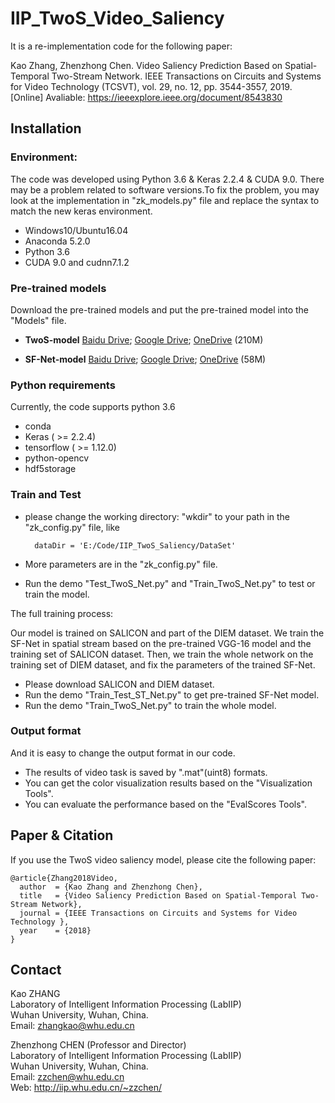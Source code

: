 # IIP_TwoS_Video_Saliency

It is a re-implementation code for the following paper: 

Kao Zhang, Zhenzhong Chen. Video Saliency Prediction Based on Spatial-Temporal Two-Stream Network. IEEE Transactions on Circuits and Systems for Video Technology (TCSVT), vol. 29, no. 12, pp. 3544-3557, 2019. [Online] Avaliable: https://ieeexplore.ieee.org/document/8543830 <br />


## Installation 
### Environment:
The code was developed using Python 3.6 & Keras 2.2.4 & CUDA 9.0. There may be a problem related to software versions.To fix the problem, you may look at the implementation in "zk_models.py" file and replace the syntax to match the new keras environment. 
* Windows10/Ubuntu16.04
* Anaconda 5.2.0
* Python 3.6
* CUDA 9.0 and cudnn7.1.2

### Pre-trained models
Download the pre-trained models and put the pre-trained model into the "Models" file.

* **TwoS-model**
[Baidu Drive](https://pan.baidu.com/s/1MkKxmOPc6itCDpOfyaIKyA);
[Google Drive](https://drive.google.com/open?id=1vXTjW8MjW4308j1HM1Y_MBpUxmcX3I2k);
[OneDrive](https://whueducn-my.sharepoint.com/:u:/g/personal/zhangkao_whu_edu_cn/EbAGLkQNDsBGnz9IOT8P_xMBXctvYAHVKwbxrJBpGSz5dQ?e=eFYbsR) (210M)

* **SF-Net-model**
[Baidu Drive](https://pan.baidu.com/s/1yT7LUfDzC1aT_L3-4-ivdw);
[Google Drive](https://drive.google.com/open?id=1nmzdxsSbePF9aOkl9GDUMO7Ndz5NTVT7);
[OneDrive](https://whueducn-my.sharepoint.com/:u:/g/personal/zhangkao_whu_edu_cn/EVWGnQLKfH9Mmlpdrwh6AeMB831fYZNC0u7g4MuXrwDPfA?e=OdvGO8) (58M)

    
### Python requirements 
Currently, the code supports python 3.6
* conda
* Keras ( >= 2.2.4)
* tensorflow ( >= 1.12.0) 
* python-opencv
* hdf5storage 

### Train and Test

* please change the working directory: "wkdir" to your path in the "zk_config.py" file, like

        dataDir = 'E:/Code/IIP_TwoS_Saliency/DataSet'
        
* More parameters are in the "zk_config.py" file.
* Run the demo "Test_TwoS_Net.py" and "Train_TwoS_Net.py" to test or train the model.

The full training process:

Our model is trained on SALICON and part of the DIEM dataset. We train the SF-Net 
in spatial stream based on the pre-trained VGG-16 model and the training set of SALICON dataset.
Then, we train the whole network on the training set of DIEM dataset, and fix the parameters 
of the trained SF-Net.

* Please download SALICON and DIEM dataset.
* Run the demo "Train_Test_ST_Net.py" to get pre-trained SF-Net model.
* Run the demo "Train_TwoS_Net.py" to train the whole model.



### Output format
And it is easy to change the output format in our code.
* The results of video task is saved by ".mat"(uint8) formats.
* You can get the color visualization results based on the "Visualization Tools".
* You can evaluate the performance based on the "EvalScores Tools".

## Paper & Citation

If you use the TwoS video saliency model, please cite the following paper: 
```
@article{Zhang2018Video,
  author  = {Kao Zhang and Zhenzhong Chen},
  title   = {Video Saliency Prediction Based on Spatial-Temporal Two-Stream Network},
  journal = {IEEE Transactions on Circuits and Systems for Video Technology },
  year    = {2018}
}
```

## Contact
Kao ZHANG  <br />
Laboratory of Intelligent Information Processing (LabIIP)  <br />
Wuhan University, Wuhan, China.  <br />
Email: zhangkao@whu.edu.cn  <br />

Zhenzhong CHEN (Professor and Director) <br />
Laboratory of Intelligent Information Processing (LabIIP)  <br />
Wuhan University, Wuhan, China.  <br />
Email: zzchen@whu.edu.cn  <br />
Web: http://iip.whu.edu.cn/~zzchen/  <br />